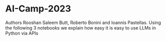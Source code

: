 # AI-Camp-2023
Authors
Rooshan Saleem Butt, Roberto Bonini and Ioannis Pastellas.
Using the following 3 notebooks we explain how easy it is easy to use LLMs in Python via APIs

